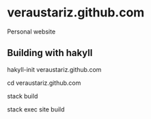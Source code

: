 # veraustariz.github.com
Personal website

## Building with hakyll

  hakyll-init veraustariz.github.com

  cd veraustariz.github.com

  stack build

  stack exec site build
